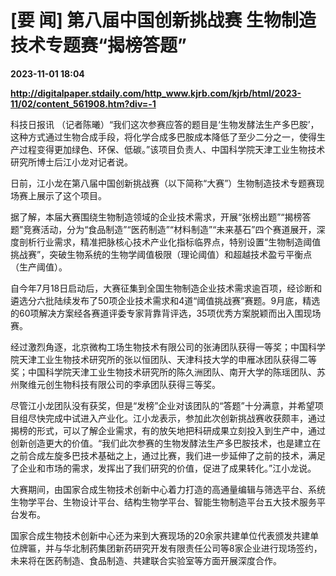 # [要 闻] 第八届中国创新挑战赛 生物制造技术专题赛“揭榜答题”

**2023-11-01 18:04**

**http://digitalpaper.stdaily.com/http_www.kjrb.com/kjrb/html/2023-11/02/content_561908.htm?div=-1**

 科技日报讯 （记者陈曦）“我们这次参赛应答的题目是‘生物发酵法生产多巴胺’，这种方式通过生物合成手段，将化学合成多巴胺成本降低了至少二分之一，使得生产过程变得更加绿色、环保、低碳。”该项目负责人、中国科学院天津工业生物技术研究所博士后江小龙对记者说。

 日前，江小龙在第八届中国创新挑战赛（以下简称“大赛”）生物制造技术专题赛现场赛上展示了这个项目。

 据了解，本届大赛围绕生物制造领域的企业技术需求，开展“张榜出题”“揭榜答题”竞赛活动，分为“食品制造”“医药制造”“材料制造”“未来基石”四个赛道展开，深度剖析行业需求，精准把脉核心技术产业化指标临界点，特别设置“生物制造阈值挑战赛”，突破生物系统的生物学阈值极限（理论阈值）和超越技术盈亏平衡点（生产阈值）。

 自今年7月18日启动后，大赛征集到全国生物制造企业技术需求逾百项，经诊断和遴选分六批陆续发布了50项企业技术需求和4道“阈值挑战赛”赛题。9月底，精选的60项解决方案经各赛道评委专家背靠背评选，35项优秀方案脱颖而出入围现场赛。

 经过激烈角逐，北京微构工场生物技术有限公司的张涛团队获得一等奖；中国科学院天津工业生物技术研究所的张以恒团队、天津科技大学的申雁冰团队获得二等奖；中国科学院天津工业生物技术研究所的陈久洲团队、南开大学的陈瑶团队、苏州聚维元创生物科技有限公司的李承团队获得三等奖。

 尽管江小龙团队没有获奖，但是“发榜”企业对该团队的“答题”十分满意，并希望项目组尽快完成中试进入产业化。江小龙表示，参加此次创新挑战赛收获颇丰，通过揭榜的形式，可以了解企业需求，有的放矢地把科研成果立刻投入到生产中，通过创新创造更大的价值。“我们此次参赛的生物发酵法生产多巴胺技术，也是建立在之前合成左旋多巴技术基础之上，通过比赛，我们进一步延伸了之前的技术，满足了企业和市场的需求，发挥出了我们研究的价值，促进了成果转化。”江小龙说。

 大赛期间，由国家合成生物技术创新中心着力打造的高通量编辑与筛选平台、系统生物学平台、生物设计平台、结构生物学平台、智能生物制造平台五大技术服务平台发布。

 国家合成生物技术创新中心还为来到大赛现场的20余家共建单位代表颁发共建单位牌匾，并与华北制药集团新药研究开发有限责任公司等8家企业进行现场签约，未来将在医药制造、食品制造、共建联合实验室等方面开展深度合作。